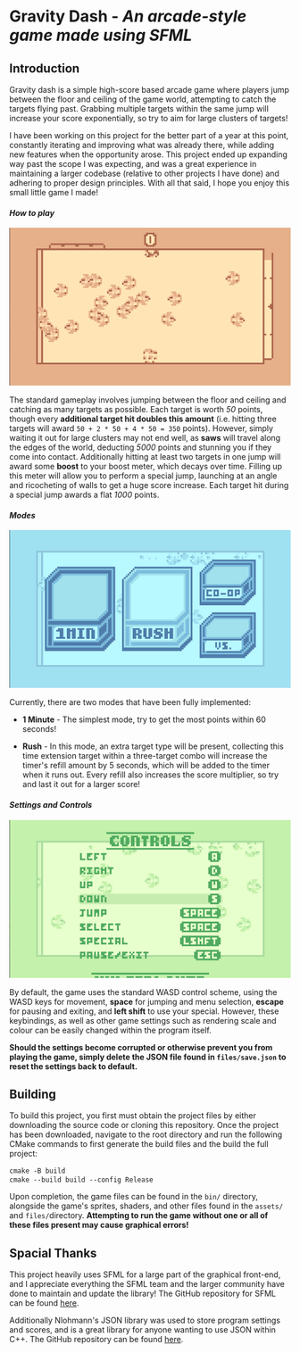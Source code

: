 # Gravity Dash - *An arcade-style game made using SFML*

## Introduction

Gravity dash is a simple high-score based arcade game where players jump between the floor and ceiling of the game world, attempting to catch the targets flying past. Grabbing multiple targets within the same jump will increase your score exponentially, so try to aim for large clusters of targets! 

I have been working on this project for the better part of a year at this point, constantly iterating and improving what was already there, while adding new features when the opportunity arose. This project ended up expanding way past the scope I was expecting, and was a great experience in maintaining a larger codebase (relative to other projects I have done) and adhering to proper design principles. With all that said, I hope you enjoy this small little game I made!

#### *How to play*

![gameplay](screenshots/gameplay.png)

The standard gameplay involves jumping between the floor and ceiling and catching as many targets as possible. Each target is worth *50* points, though every **additional target hit doubles this amount** (i.e. hitting three targets will award `50 + 2 * 50 + 4 * 50 = 350` points). However, simply waiting it out for large clusters may not end well, as **saws** will travel along the edges of the world, deducting *5000* points and stunning you if they come into contact. Additionally hitting at least two targets in one jump will award some **boost** to your boost meter, which decays over time. Filling up this meter will allow you to perform a special jump, launching at an angle and ricocheting of walls to get a huge score increase. Each target hit during a special jump awards a flat *1000* points.

#### *Modes*

![modes](screenshots/modes.png)

Currently, there are two modes that have been fully implemented:

- **1 Minute** - The simplest mode, try to get the most points within 60 seconds!

- **Rush** - In this mode, an extra target type will be present, collecting this time extension target within a three-target combo will increase the timer's refill amount by 5 seconds, which will be added to the timer when it runs out. Every refill also increases the score multiplier, so try and last it out for a larger score!

#### *Settings and Controls*

![settings](screenshots/settings.png)

By default, the game uses the standard WASD control scheme, using the WASD keys for movement, **space** for jumping and menu selection, **escape** for pausing and exiting, and **left shift** to use your special. However, these keybindings, as well as other game settings such as rendering scale and colour can be easily changed within the program itself. 

**Should the settings become corrupted or otherwise prevent you from playing the game, simply delete the JSON file found in `files/save.json` to reset the settings back to default.**

## Building
To build this project, you first must obtain the project files by either downloading the source code or cloning this repository. Once the project has been downloaded, navigate to the root directory and run the following CMake commands to first generate the build files and the build the full project:
```
cmake -B build
cmake --build build --config Release
```
Upon completion, the game files can be found in the `bin/` directory, alongside the game's sprites, shaders, and other files found in the `assets/` and `files/`directory. **Attempting to run the game without one or all of these files present may cause graphical errors!**

## Spacial Thanks
This project heavily uses SFML for a large part of the graphical front-end, and I appreciate everything the SFML team and the larger community have done to maintain and update the library! The GitHub repository for SFML can be found [here](https://github.com/SFML/SFML).

Additionally Nlohmann's JSON library was used to store program settings and scores, and is a great library for anyone wanting to use JSON within C++. The GitHub repository can be found [here](https://github.com/nlohmann/json).